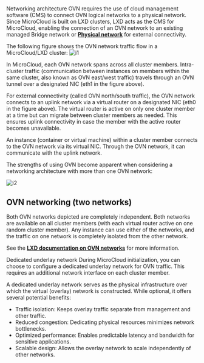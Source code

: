 # **[](https://documentation.ubuntu.com/microcloud/latest/microcloud/explanation/networking/#networking-architecture)**

Networking architecture
OVN requires the use of cloud management software (CMS) to connect OVN logical networks to a physical network. Since MicroCloud is built on LXD clusters, LXD acts as the CMS for MicroCloud, enabling the connection of an OVN network to an existing managed Bridge network or **[Physical network](https://documentation.ubuntu.com/microcloud/latest/lxd/reference/network_physical/#network-physical)** for external connectivity.

The following figure shows the OVN network traffic flow in a MicroCloud/LXD cluster:
![i1](https://documentation.ubuntu.com/microcloud/latest/microcloud/_images/ovn_networking_1.svg)

In MicroCloud, each OVN network spans across all cluster members. Intra-cluster traffic (communication between instances on members within the same cluster, also known as OVN east/west traffic) travels through an OVN tunnel over a designated NIC (eth1 in the figure above).

For external connectivity (called OVN north/south traffic), the OVN network connects to an uplink network via a virtual router on a designated NIC (eth0 in the figure above). The virtual router is active on only one cluster member at a time but can migrate between cluster members as needed. This ensures uplink connectivity in case the member with the active router becomes unavailable.

An instance (container or virtual machine) within a cluster member connects to the OVN network via its virtual NIC. Through the OVN network, it can communicate with the uplink network.

The strengths of using OVN become apparent when considering a networking architecture with more than one OVN network:

![i2](https://documentation.ubuntu.com/microcloud/latest/microcloud/_images/ovn_networking_2.svg)

## OVN networking (two networks)

Both OVN networks depicted are completely independent. Both networks are available on all cluster members (with each virtual router active on one random cluster member). Any instance can use either of the networks, and the traffic on one network is completely isolated from the other network.

See the **[LXD documentation on OVN networks](https://documentation.ubuntu.com/microcloud/latest/lxd/reference/network_ovn/#network-ovn)** for more information.

Dedicated underlay network
During MicroCloud initialization, you can choose to configure a dedicated underlay network for OVN traffic. This requires an additional network interface on each cluster member.

A dedicated underlay network serves as the physical infrastructure over which the virtual (overlay) network is constructed. While optional, it offers several potential benefits:

- Traffic isolation: Keeps overlay traffic separate from management and other traffic.
- Reduced congestion: Dedicating physical resources minimizes network bottlenecks.
- Optimized performance: Enables predictable latency and bandwidth for sensitive applications.
- Scalable design: Allows the overlay network to scale independently of other networks.
